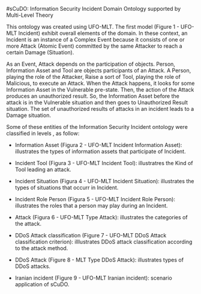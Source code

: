 #sCuDO: Information Security Incident Domain Ontology supported by Multi-Level Theory 

This ontology was created using UFO-MLT. The first model (Figure 1 - UFO-MLT Incident) exhibit overall elements of the domain. In these context, an Incident is an instance of a Complex Event because it consists of one or more Attack (Atomic Event) committed by the same Attacker to reach a certain Damage (Situation).

As an Event, Attack depends on the participation of objects. Person, Information Asset and Tool are objects participants of an Attack. A Person, playing the role of the Attacker, Raise a sort of Tool, playing the role of Malicious, to execute an Attack. When the Attack happens, it looks for some Information Asset in the Vulnerable pre-state. Then, the action of the Attack produces an unauthorized result. So, the Information Asset before the attack is in the Vulnerable situation and then goes to Unauthorized Result situation. The set of unauthorized results of attacks in an incident leads to a Damage situation. 
	
Some of these entities of the Information Security Incident ontology were classified in levels  , as follow:


- Information Asset (Figura 2  - UFO-MLT Incident Information Asset): illustrates the types of information assets that participate of Incident.


- Incident Tool (Figura 3  - UFO-MLT Incident Tool): illustratres the Kind of Tool leading an  attack.


- Incident Situation (Figura 4  - UFO-MLT Incident Situation): illustrates the types of situations that occurr in Incident.


- Incident Role Person (Figura 5  - UFO-MLT Incident Role Person): illustrates the roles that a person may play during an Incident.


- Attack (Figura 6  - UFO-MLT Type Attack): illustrates the categories of the attack.


- DDoS Attack classification (Figure 7  - UFO-MLT DDoS Attack classification criterion): illlustrates DDoS attack classification according to the attack method.


- DDoS Attack (Figure 8  - MLT Type DDoS Attack): illustrates types of DDoS attacks.



- Iranian incident (Figure 9  - UFO-MLT Iranian incident): scenario application of sCuDO.

